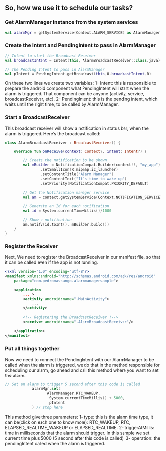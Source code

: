 ## So, how we use it to schedule our tasks?

### Get AlarmManager instance from the system services
``` kotlin
val alarmMgr = getSystemService(Context.ALARM_SERVICE) as AlarmManager
```

### Create the Intent and PendingIntent to pass in AlarmManager

``` kotlin
// Intent to start the Broadcast Receiver
val broadcastIntent = Intent(this, AlarmBroadcastReceiver::class.java)

// The Pending Intent to pass in AlarmManager
val pIntent = PendingIntent.getBroadcast(this,0,broadcastIntent,0)
```

On these two lines we create two variables:
1- Intent: this is responsible to prepare the android component what PendingIntent will start when the alarm is triggered. That component can be anyone (activity, service, broadcastReceiver, etc).
2- PendingIntent: this is the pending intent, which waits until the right time, to be called by AlarmManager.

### Start a BroadcastReceiver 
This broadcast receiver will show a notification in status bar, when the alarm is triggered. Here’s the broadcast called:

``` kotlin
class AlarmBroadcastReceiver : BroadcastReceiver() {

    override fun onReceive(context: Context?, intent: Intent?) {

        // Create the notification to be shown
        val mBuilder = NotificationCompat.Builder(context!!, "my_app")
                .setSmallIcon(R.mipmap.ic_launcher)
                .setContentTitle("Alarm Manager")
                .setContentText("It`s time to wake up")
                .setPriority(NotificationCompat.PRIORITY_DEFAULT)

        // Get the Notification manager service
        val am = context.getSystemService(Context.NOTIFICATION_SERVICE) as NotificationManager

        // Generate an Id for each notification
        val id = System.currentTimeMillis()/1000

        // Show a notification
        am.notify(id.toInt(), mBuilder.build())
    }
}
```

### Register the Receiver
Next, We need to register the BroadcastReceiver in our manifest file, so that it can be called even if the app is not running.

``` xml
<?xml version="1.0" encoding="utf-8"?>
<manifest xmlns:android="http://schemas.android.com/apk/res/android"
    package="com.pedromassango.alarmmanagersample">

    <application
        ... >
        <activity android:name=".MainActivity">
            ...
        </activity>
        
        <!-- Registering the BroadcastReceiver !-->
        <receiver android:name=".AlarmBroadcastReceiver"/>
        
    </application>
</manifest>
```

### Put all things together
Now we need to connect the PendingIntent with our AlarmManager to be called when the alarm is triggered, we do that in the method responsible for scheduling our alarm, go ahead and call this method where you want to set the alarm.

``` kotlin
// Set an alarm to trigger 5 second after this code is called
            alarmMgr.set(
                   AlarmManager.RTC_WAKEUP,
                    System.currentTimeMillis() + 5000,
                    pIntent
            ) // stop here
```

This method give three parameters:
1- type: this is the alarm time type, it can be(click on each one to know more):
RTC_WAKEUP, RTC, ELAPSED_REALTIME_WAKEUP or ELAPSED_REALTIME.
2- triggerAtMillis: time in milliseconds that the alarm should trigger. In this sample we set current time plus 5000 (5 second after this code is called).
3- operation: the pendingIntent called when the alarm is triggered.